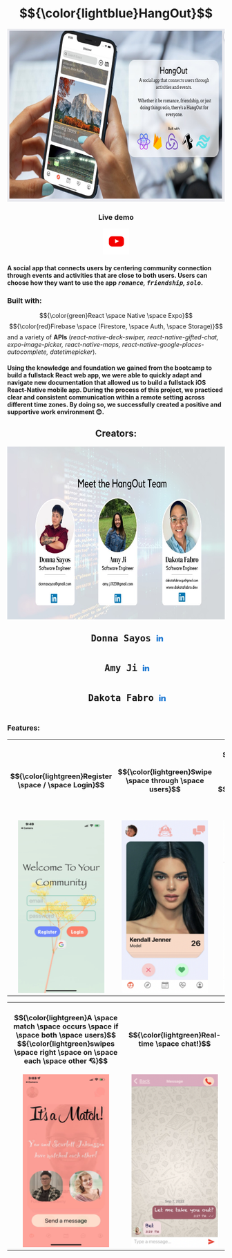 <h1 align="center">
  $${\color{lightblue}HangOut}$$
</h1>

<p align="center">
  <kbd>
    <img src="assets/Background.jpeg" width="600" height="400"/>
  </kbd>
  
  <div align="center">
    <h3>Live demo</h3>
    <a href="https://www.youtube.com/watch?v=SVDFDJWC3bA&list=PLx0iOsdUOUmnLN8sDLqSgVBNZmFq7Rx4k&index=8">
      <kbd><img src="assets/demo.png" width="60" height="60"/></kbd>
    </a>
  </div>
</p>

#### A social app that connects users by centering community connection through events and activities that are close to both users. Users can choose how they want to use the app *<kbd>romance</kbd>, <kbd>friendship</kbd>, <kbd>solo</kbd>*.

#### <h3>Built with:</h3> $${\color{green}React \space Native \space Expo}$$ $${\color{red}Firebase \space (Firestore, \space Auth, \space Storage)}$$ and a variety of **APIs** (*react-native-deck-swiper, react-native-gifted-chat, expo-image-picker, react-native-maps, react-native-google-places-autocomplete, datetimepicker*). 

#### Using the knowledge and foundation we gained from the bootcamp to build a fullstack React web app, we were able to quickly adapt and navigate new documentation that allowed us to build a fullstack iOS React-Native mobile app. During the process of this project, we practiced clear and consistent communication within a remote setting across different time zones. By doing so, we successfully created a positive and supportive work environment 😊. 

<h2 align="center">
  Creators:
</h2>
<p align="center">
  <kbd>
    <img src="assets/creators.jpeg" width="750" height="400"/>
  </kbd>
</p>

<h2 align="center">
  <pre>
    Donna Sayos <a href="https://www.linkedin.com/in/dsayos/"><kbd><img src="assets/linked-in-alt.svg" width="15" height="15"/></kbd></a>
  </pre>
  <pre>
    Amy Ji <a href="https://www.linkedin.com/in/amy-ji-xueer/"><kbd><img src="assets/linked-in-alt.svg" width="15" height="15"/></kbd></a>
  </pre>
  <pre>
    Dakota Fabro <a href="https://www.linkedin.com/in/dakotafabro/"><kbd><img src="assets/linked-in-alt.svg" width="15" height="15"/></kbd></a>
  </pre>
</h2>

### Features:
<div align="center">
  <table>
    <tr>
      <td>
        <h3 align="center">
          $${\color{lightgreen}Register \space / \space Login}$$
        </h3>
      </td>
      <td>
        <h3 align="center">
          $${\color{lightgreen}Swipe \space through \space users}$$
        </h3>
      </td>
      <td>
        <h3 align="center">
          $${\color{lightgreen}Add \space events \space / \space scroll \space through}$$
          $${\color{lightgreen}events \space / \space RSVP \space events}$$
        </h3>
      </td>
    </tr>
    <tr>
      <td align="center"><kbd><img src="assets/login.png" width="200" height="400"/></kbd></td>
      <td align="center"><kbd><img src="assets/swipe.png" width="200" height="400"/></kbd></td>
      <td align="center"><kbd><img src="assets/events.png" width="200" height="400"/></kbd></td>
    </tr>
   </table>
</div>

<div align="center">
  <table>
    <tr>
      <td>
        <h3 align="center">
          $${\color{lightgreen}A \space match \space occurs \space if \space both \space users}$$
          $${\color{lightgreen}swipes \space right \space on \space each \space other 💘}$$
        </h3>
      </td>
      <td>
        <h3 align="center">
          $${\color{lightgreen}Real-time \space chat!}$$
        </h3>
      </td>
    </tr>
    <tr>
      <td align="center"><kbd><img src="assets/matched.png" width="200" height="400"/></kbd></td>
      <td align="center"><kbd><img src="assets/chat.png" width="200" height="400"/></kbd></td>
    </tr>
   </table>
</div>

